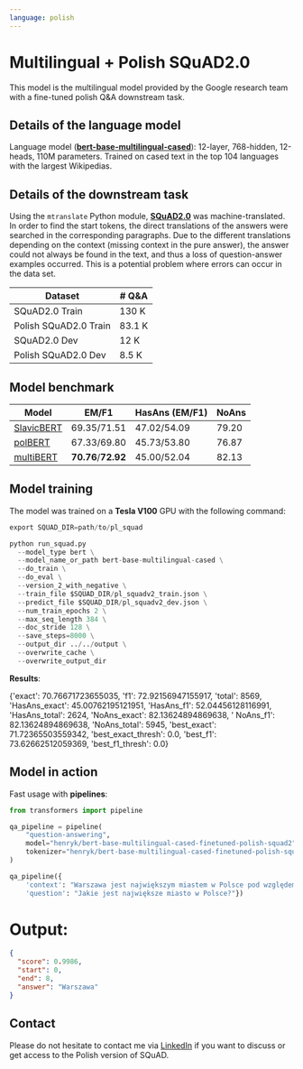```yaml
---
language: polish
---
```


# Multilingual + Polish SQuAD2.0

This model is the multilingual model provided by the Google research team with a fine-tuned polish Q&A downstream task.

## Details of the language model

Language model ([**bert-base-multilingual-cased**](https://github.com/google-research/bert/blob/master/multilingual.md)):
12-layer, 768-hidden, 12-heads, 110M parameters.
Trained on cased text in the top 104 languages with the largest Wikipedias.

## Details of the downstream task
Using the `mtranslate` Python module, [**SQuAD2.0**](https://rajpurkar.github.io/SQuAD-explorer/) was machine-translated. In order to find the start tokens, the direct translations of the answers were searched in the corresponding paragraphs. Due to the different translations depending on the context (missing context in the pure answer), the answer could not always be found in the text, and thus a loss of question-answer examples occurred. This is a potential problem where errors can occur in the data set.

| Dataset                | # Q&A |
| ---------------------- | ----- |
| SQuAD2.0 Train         | 130 K |
| Polish SQuAD2.0 Train   | 83.1 K |
| SQuAD2.0 Dev           |  12 K |
| Polish SQuAD2.0 Dev     | 8.5  K |


## Model benchmark

| Model                | EM/F1 |HasAns (EM/F1) | NoAns |
| ---------------------- | ----- | ----- | ----- |
| [SlavicBERT](https://huggingface.co/DeepPavlov/bert-base-bg-cs-pl-ru-cased)   | 69.35/71.51  | 47.02/54.09 | 79.20 |
| [polBERT](https://huggingface.co/dkleczek/bert-base-polish-uncased-v1)   | 67.33/69.80| 45.73/53.80  | 76.87 |
| [multiBERT](https://huggingface.co/bert-base-multilingual-cased) | **70.76**/**72.92**  |45.00/52.04 | 82.13 |

## Model training

The model was trained on a **Tesla V100** GPU with the following command:

```python
export SQUAD_DIR=path/to/pl_squad

python run_squad.py 
  --model_type bert \
  --model_name_or_path bert-base-multilingual-cased \
  --do_train \
  --do_eval \
  --version_2_with_negative \
  --train_file $SQUAD_DIR/pl_squadv2_train.json \
  --predict_file $SQUAD_DIR/pl_squadv2_dev.json \
  --num_train_epochs 2 \
  --max_seq_length 384 \
  --doc_stride 128 \
  --save_steps=8000 \
  --output_dir ../../output \
  --overwrite_cache \
  --overwrite_output_dir
```

**Results**:

{'exact': 70.76671723655035, 'f1': 72.92156947155917, 'total': 8569, 'HasAns_exact': 45.00762195121951, 'HasAns_f1': 52.04456128116991, 'HasAns_total': 2624, 'NoAns_exact': 82.13624894869638, '
NoAns_f1': 82.13624894869638, 'NoAns_total': 5945, 'best_exact': 71.72365503559342, 'best_exact_thresh': 0.0, 'best_f1': 73.62662512059369, 'best_f1_thresh': 0.0}


## Model in action

Fast usage with **pipelines**:

```python
from transformers import pipeline

qa_pipeline = pipeline(
    "question-answering",
    model="henryk/bert-base-multilingual-cased-finetuned-polish-squad2",
    tokenizer="henryk/bert-base-multilingual-cased-finetuned-polish-squad2"
)

qa_pipeline({
    'context': "Warszawa jest największym miastem w Polsce pod względem liczby ludności i powierzchni",
    'question': "Jakie jest największe miasto w Polsce?"})

```

# Output:

```json
{
  "score": 0.9986,
  "start": 0, 
  "end": 8,
  "answer": "Warszawa"
}
```

## Contact

Please do not hesitate to contact me via [LinkedIn](https://www.linkedin.com/in/henryk-borzymowski-0755a2167/) if you want to discuss or get access to the Polish version of SQuAD.